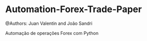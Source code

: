 # Automation-Forex-Trade-Paper

@Authors: Juan Valentin and João Sandri

Automação de operações Forex com Python

